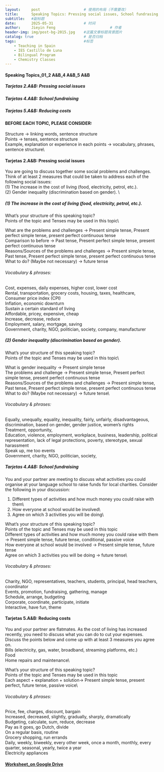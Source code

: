 ```yaml
---
layout:     post   				    # 使用的布局（不需要改）
title:      Speaking Topics: Pressing social issues, School fundrasing, reducing costs				# 标题 
subtitle:   #副标题
date:       2025-05-31 				# 时间
author:     Jieyin Feng 						# 作者
header-img: img/post-bg-2015.jpg 	#这篇文章标题背景图片
catalog: true 						# 是否归档
tags:								#标签
    - Teaching in Spain 
    - IES Castillo de Luna
    - Bilingual Program
    - Chemistry Classes
---
```


#### Speaking Topics_01_2 A&B_4 A&B_5 A&B
##### Tarjetas 2.A&B: Pressing social issues
##### Tarjetas 4.A&B: School fundraising
##### Tarjetas 5.A&B: Reducing costs

#### BEFORE EACH TOPIC, PLEASE CONSIDER:
Structure -> linking words, sentence structure\
Points -> tenses, sentence structure\
Example, explanation or experience in each points -> vocabulary, phrases, sentence structure\

#### Tarjetas 2.A&B:  Pressing social issues
You are going to discuss together some social problems and challenges. Think of at least 2 measures that could be taken to address each of the following social issues:\
     (1) The increase in the cost of living (food, electricity, petrol, etc.).\
     (2) Gender inequality (discrimination based on gender). \

##### (1) The increase in the cost of living (food, electricity, petrol, etc.).
What’s your structure of this speaking topic?\
Points of the topic and Tenses may be used in this topic\

What are the problems and challenges -> Present simple tense, Present perfect simple tense, present perfect continuous tense\
Comparison to before -> Past tense, Present perfect simple tense, present perfect continuous tense\
Reasons/Sources of the problems and challenges  -> Present simple tense, Past tense, Present perfect simple tense, present perfect continuous tense\
What to do? (Maybe not necessary) -> future tense

###### Vocabulary & phrases:
Cost, expenses, daily expenses, higher cost, lower cost\
Rental, transportation, grocery costs, housing, taxes, healthcare, \
Consumer price index (CPI)\
Inflation, economic downturn\
Sustain a certain standard of living\
Affordable, pricey, expensive, cheap\
Increase, decrease, reduce\
Employment, salary, mortgage, saving\
Government, charity, NGO, politician, society, company, manufacturer

##### (2) Gender inequality (discrimination based on gender). 
What’s your structure of this speaking topic?\
Points of the topic and Tenses may be used in this topic\

What is gender inequality -> Present simple tense\
The problems and challenge -> Present simple tense, Present perfect simple tense, present perfect continuous tense\
Reasons/Sources of the problems and challenges  -> Present simple tense, Past tense, Present perfect simple tense, present perfect continuous tense\
What to do? (Maybe not necessary) -> future tense\

###### Vocabulary & phrases:
Equally, unequally, equality, inequality, fairly, unfairly, disadvantageous, discrimination, based on gender, gender justice, women’s rights\
Treatment, opportunity, \
Education, violence, employment, workplace, business, leadership, political representation, lack of legal protections, poverty, stereotype, sexual harassment\
Speak up, me too events\
Government, charity, NGO, politician, society,

##### Tarjetas 4.A&B: School fundraising
You and your partner are meeting to discuss what activities you could organise at your language school to raise funds for local charities. Consider the following in your
discussion:
1. Different types of activities and how much money you could raise with them\
2. How everyone at school would be involved\
3. Agree on which 3 activities you will be doing\

What’s your structure of this speaking topic?\
Points of the topic and Tenses may be used in this topic\
Different types of activities and how much money you could raise with them -> Present simple tense, future tense, conditional, passive voice\
How everyone at school would be involved ->  Present simple tense, future tense\
Agree on which 3 activities you will be doing ->  future tense\

###### Vocabulary & phrases:
Charity, NGO, representatives, teachers, students, principal, head teachers, coordinator\
Events, promotion, fundraising, gathering, manage\
Schedule, arrange, budgeting\
Corporate, coordinate, participate, initiate\
Interactive, have fun, theme

#### Tarjetas 5.A&B: Reducing costs
You and your partner are flatmates. As the cost of living has increased recently, you need to discuss what you can do to cut your expenses. Discuss the points below and come up
with at least 3 measures you agree on.\
Bills (electricity, gas, water, broadband, streaming platforms, etc.)\
Food\
Home repairs and maintenance\

What’s your structure of this speaking topic?\
Points of the topic and Tenses may be used in this topic\
Each aspect + explanation + solution-> Present simple tense, present perfect, future tense, passive voice\

###### Vocabulary & phrases:
Price, fee, charges, discount, bargain\
Increased, decreased, slightly, gradually, sharply, dramatically\
Budgeting, calculate, sum, reduce, decrease\
Pay as it goes, go Dutch, divide\
On a regular basis, routine\
Grocery shopping, run errands\
Daily, weekly, biweekly, every other week, once a month, monthly, every quarter, seasonal, yearly, twice a year\
Electricity appliances

#### [Worksheet_on Google Drive](https://docs.google.com/document/d/1kRBmZejkgqJRNCqZnlAjwgdezt8aJgtT/edit?usp=sharing&ouid=103086183032334531092&rtpof=true&sd=true)
